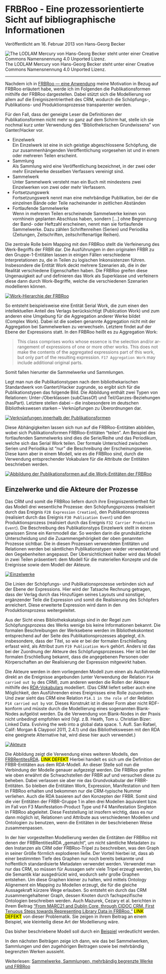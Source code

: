 # FRBRoo - Eine prozessorientierte Sicht auf bibliographische Informationen

Veröffentlicht am 16. Februar 2013 von Hans-Georg Becker	

![The LODLAM Mercury von Hans-Georg Becker steht unter einer Creative Commons Namensnennung 4.0 Unported Lizenz.](../../../cc_by_88x31.png)\
The LODLAM Mercury von Hans-Georg Becker steht unter einer Creative Commons Namensnennung 4.0 Unported Lizenz.

***

Nachdem ich in [FRBRoo — eine Anwendung](../15/frbroo-eine-anwendung.md) meine Motivation in Bezug auf FRBRoo erläutert habe, werde ich im Folgenden die Publikationsformen mithilfe der FRBRoo dargestellen. Dabei stützt sich die Modellierung vor allem auf die Ereigniszentriertheit des CRM, wodurch die Schöpfungs-, Publikations- und Produktionsprozesse transparenter werden.

Für den Fall, dass der geneigte Leser die Definitionen der Publikationsformen nicht mehr so ganz auf dem Schirm hat, stelle ich sie nochmal kurz unter Verwendung des “Bibliothekrischen Grundwissens” von Ganter/Hacker vor.

* Einzelwerk\
  Ein Einzelwerk ist eine in sich geistige abgeschlossene Schöpfung, die zur zusammenhängenden Veröffentlichung vorgesehen ist und in einem oder mehreren Teilen erscheint.
* Sammlung\
  Als Sammlung wird eine Veröffentlichung bezeichnet, in der zwei oder mehr Einzelwerke desselben Verfassers vereinigt sind.
* Sammelwerk\
  Unter Sammelwerk versteht man ein Buch mit mindestens zwei Einzelwerken von zwei oder mehr Verfassern.
* Fortsetzungswerk\
  Fortsetzungswerk nennt man eine mehrbändige Publikation, bei der die einzelnen Bände oder Teile nacheinander in zeitlichen Abständen
* Fortlaufende Sammelwerke\
  Wenn in mehreren Teilen erscheinende Sammelwerke keinen von vornhinein geplanten Abschluss haben, sondern […] ohne Begrenzung der Band- oder Heftzahl erscheinen, nennt man sie fortlaufende Sammelwerke. Dazu zählen Schriftenreihen (Serien) und Periodika (Zeitungen, Zeitschriften, zeitschriftenartige Reihen).

Die zentrale Rolle beim Mapping mit den FRBRoo stellt die Verfeinerung des Werk-Begriffs der FRBR dar.
Die Ausführungen in den originalen FRBR zu den Gruppe-1-Entitäten lassen in einigen Fällen verschiedene Interpretationen zu, die in Teilen zu logischen Inkonsistenzen führen. Insbesondere die Entität Work deckt mehrere Szenarien ab, die in der Realität verschiedene Eigenschaften haben. Die FRBRoo greifen diese Ungenauigkeit auf und definieren das Work als Superklasse und verfeinern diese dann durch Work-Begriffe, welche die verschiedenen Szenarien modellieren können.

[![Work-Hierarchie der FRBRoo](HGB_FRBRoo_Works.jpg)](HGB_FRBRoo_Works.jpg)

So entsteht beispielsweise eine Entität Serial Work, die zum einen den intellektuellen Anteil des Verlags berücksichtigt (Publication Work) und zum anderen eine Umgebung für die Aggregation anderer Werke bildet (Complex Work). Dabei ist die soeben genannte Aggregation nicht mit der Aggregation bei Sammelwerken zu verwechseln. Letztere findet auf der Ebene der Expressions statt. In den FRBRoo heißt es zu Aggregation Work:

>    This class comprises works whose essence is the selection and/or ar-rangement of expressions of one or more other works. This does not make the contents of the aggregated expressions part of this work, but only part of the resulting expression. `F17 Aggregation Work` may include additional original parts.

Somit fallen hierunter die Sammelwerke und Sammlungen.

Legt man nun die Publikationstypen nach dem bibliothekarischen Standardwerk von Gantert/Hacker zugrunde, so ergibt sich für die Publikationstypen das folgende Bild. Die Abbildung enthält zwei Typen von Relationen: Unter-/Oberklassen (subClassOf) und Teil/Ganzes-Beziehungen (hasPart). Letztere stellen dabei – die insbesondere im deutschen Bibliothekswesen starken – Verknüpfungen zu Überordnungen dar.

[![Verknüpfungen innerhalb der Publikationsformen](GantertHacker.jpg)](GantertHacker.jpg)

Diese Abhängigkeiten lassen sich nun auf die FRBRoo-Entitäten abbilden, wobei sich Publikationsformen FRBRoo-Entitäten “teilen”. Am Beispiel des fortlaufenden Sammelwerks sind dies die Serie/Reihe und das Periodikum, welche sich das Serial Work teilen. Der formale Unterschied zwischen Serien und Periodika ist “nur” die Beschreibung der Erscheinungsweise. Diese kann aber in einem Modell, wie es die FRBRoo sind, durch die Verwendung entsprechender Vokabulare für die Attribute der Entitäten beschrieben werden.

[![Abbildung der Publikationsformen auf die Work-Entitäten der FRBRoo](HGB_PubTypes_FRBRoo.jpg)](HGB_PubTypes_FRBRoo.jpg)

## Einzelwerke und die Akteure der Prozesse

Das CRM und somit die FRBRoo liefern durch ihre Ereigniszentriertheit für das Modell drei wesentliche Prozesse: den Schöpfungsprozess (realisiert durch das Ereignis `F28 Expression Creation`), den Publikationsprozess (realisiert durch das Ereignis `F30 Publication Event`) und den Produktionsprozess (realisiert durch das Ereignis `F32 Carrier Production Event`).
Die Beschreibung des Publikationstyps Einzelwerk stellt in einem gewissen Sinne ein Kernmodell dar. So werden darin die grundsätzliche Unterscheidung und die Zusammengehörigkeit der oben genannten Prozesse sichtbar. Die in diesen Prozessen verwendeten Entitäten und Relationen werden bei sämtlichen Publikationstypen wieder verwendet und den Gegebenheiten angepasst. Der Übersichtlichkeit halber wird das Modell in zwei Teilen präsentiert: dem Modell für die materiellen Konzepte und die Ereignisse sowie dem Modell der Akteure.

[![Einzelwerke](HGB_Einzelwerke.jpg)](HGB_Einzelwerke.jpg)

Die Linien der Schöpfungs- und Publikationsprozesse verbinden sich auf der Ebene der Expressions. Hier wird der Tatsache Rechnung getragen, dass der Verlag durch das Hinzufügen seines Layouts und sonstiger, ergänzender Teile die Expression und somit die Realisierung des Schöpfers anreichert. Diese erweiterte Expression wird dann in den Produktionsprozess weitergeleitet.

Aus der Sicht eines Bibliothekskatalogs sind in der Regel zum Schöpfungsprozess des Werks wenige bis keine Informationen bekannt. Die formalen Beschreibungen der Werksebene werden im Bibliothekskontext entsprechend auf der Seite des Publikationsprozesses abgelegt, d.h. insbesondere, dass der Titel, so wie er bei der formalen Erschließung erfasst wird, als Attribut zum `F19 Publication Work` gehört. Anders ist das bei der Zuordnung der Akteure des Schöpfungsprozesses. Hier ist bei der formalen Erschließung bekannt, dass die angegebenen Personen oder Körperschaften an der Realisierung der Expression mitgewirkt haben.

Die Akteure werden in dem vorliegenden Modell zum einen als Ausführende direkt an die Ereignisse angebunden (unter Verwendung der Relation `P14 carried out by` des CRM), zum anderen werden die Rollen der Akteure mithilfe des [RDA-Vokabulars](http://rdvocab.info/) modelliert. (Das CRM liefert selber auch eine Möglichkeit, den Ausführenden eines Ereignisses eine Rolle zuzuordnen. Und zwar sieht das CRM eine Relation `P14.1 in the role of` der Relation `P14 carried out by` vor. Dieses Konstrukt ist in dieser Form aber nicht RDF-konform und müsste durch die Modellierung eines sogenannten Blank-Nodes aufgelöst werden. Da die Verwendung von Blank-Nodes in der Praxis nicht unbedingt empfohlen wird (Vgl. z.B. Heath, Tom u. Christian Bizer: Linked Data. Evolving the web into a global data space. 1. Aufl. San Rafael, Calif: Morgan & Claypool 2011, 2.4.1) und das Bibliothekswesen mit den RDA eine geeignete Alternative hat, wird diese hier auch verwendet.)

[![Akteure](HGB_Akteure.jpg)](HGB_Akteure.jpg)

Die Abbildung zeigt die Verwendung eines weiteren Modells, den [FRBRentitesRDA](http://rdavocab.info/uri/schema/FRBRentitiesRDA). <mark>LINK DEFEKT</mark> Hierbei handelt es sich um die Definition der FRBR-Entitäten aus dem RDA-Modell. An dieser Stelle soll nun die Verbindung der Modelle genauer aufgezeigt werden.
Die FRBRoo greifen wie oben erwähnt die Schwachstellen der FRBR auf und versuchen diese zu beheben. Dabei verlassen sie aber nie das Grundvokabular der FRBR-Entitäten. So bleiben die Entitäten Work, Expression, Manifestation und Item in FRBRoo erhalten und bekommen nur die CRM-typische Nummer verliehen. Auch die RDA basieren auf den Konzepten der FRBR. Somit sind die vier Entitäten der FRBR-Gruppe 1 in allen drei Modellen äquivalent bzw. im Fall von F3 Manifestation-Product Type und F4 Manifestation Singleton in FRBRoo abgeleitet. Diese Feststellung ist insofern wichtig, dass es nur dann möglich ist, Relationen und Attribute aus verschiedenen Modellen und Ontologien zu benutzen, wenn die Entitäten in der beschriebenen Weise zusammenpassen.

In der hier vorgestellten Modellierung werden die Entitäten der FRBRoo mit denen der FRBRentitiesRDA „gematcht“, um nicht sämtliche Metadaten zu den Instanzen als CRM oder FRBRoo-Tripel zu beschreiben, was den Graph in seiner Größe förmlich explodieren ließe. Der Vorteil hierbei ist, dass ab einer bestimmten Tiefe des Graphen nur noch bereits bekannte und hoffentlich standardisierte Metadaten verwendet werden.
Verwendet man nur das CRM, so müssen für Aussagen sehr viele Tripel erzeugt werden, bis die Semantik klar ausgedrückt wird, wodurch sehr große Graphen entstehen. Um diese Graphen kleiner zu halten, wird mittels Ontology Alignement ein Mapping zu Modellen erzeugt, die für die gleiche Aussagekraft kürzere Wege erlauben. So entsteht ein durch das CRM zusammengehaltener Graph, dessen Knoten durch fachspezifische Ontologien beschreiben werden.
Auch Mazurek, Cezary et al. berichten in ihrem Beitrag [“From MARC21 and Dublin Core, through CIDOC CRM. First Tenuous Steps towards Representing Library Data in FRBRoo.“](http://www.cidoc2012.fi/en/File/1611/mazurek.pdf) <mark>LINK DEFEKT</mark> von dieser Problematik. Sie zeigen in ihrem Beitrag an einem Beispiel, wie kleinteilig diese Art der Modellierung wäre.

Das bisher beschriebene Modell soll durch ein [Beispiel](beispiel-frbroo-fuer-einzelwerke.md) verdeutlicht werden.

In den nächsten Beiträgen zeige ich dann, wie das bei Sammelwerken, Sammlungen und den zugehörigen Beitragen sowie bei mehrbändig begrenzten Werken aussieht.

Weiterlesen: [Sammelwerke, Sammlungen, mehrbändig begrenzte Werke und FRBRoo](../17/sammelwerke-sammlungen-mehrbaendig-begrenzte-werke-und-frbroo.md)

